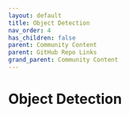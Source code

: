 ```yaml
---
layout: default
title: Object Detection
nav_order: 4
has_children: false
parent: Community Content
parent: GitHub Repo Links
grand_parent: Community Content
---
```


# Object Detection
